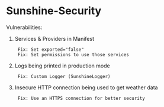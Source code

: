 # Sunshine-Security

Vulnerabilities:
1. Services & Providers in Manifest
    
        Fix: Set exported="false"
        Fix: Set permissions to use those services
2. Logs being printed in production mode

        Fix: Custom Logger (SunshineLogger)
        
3. Insecure HTTP connection being used to get weather data

        Fix: Use an HTTPS connection for better security